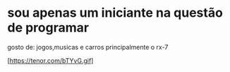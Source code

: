 # sou apenas um iniciante na questão de programar
gosto de: jogos,musicas e carros principalmente o rx-7

[https://tenor.com/bTYvG.gif]


